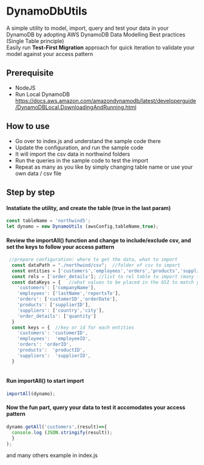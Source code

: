 # DynamoDbUtils
A simple utility to model, import, query and test your data in your DynamoDB by adopting AWS DynamoDB Data Modelling Best practices (Single Table principle)  
Easily run **Test-First Migration** approach for quick iteration to validate your model against your access pattern

## Prerequisite
  * NodeJS 
  * Run Local DynamoDB https://docs.aws.amazon.com/amazondynamodb/latest/developerguide/DynamoDBLocal.DownloadingAndRunning.html

## How to use
  * Go over to index.js and understand the sample code there
  * Update the configuration, and run the sample code 
  * It will import the csv data in northwind folders
  * Run the queries in the sample code to test the import
  * Repeat as many as you like by simply changing table name or use your own data / csv file 

## Step by step

#### Instatiate the utility, and create the table (true in the last param) 
```javascript
const tableName = 'northwind5';
let dynamo = new DynamoUtils (awsConfig,tableName,true); 
```
#### Review the importAll() function and change to include/exclude csv, and set the keys to follow your access pattern
```javascript
 //prepare configuration: where to get the data, what to import
  const dataPath = "./northwind/csv";  //folder of csv to import
  const entities = ['customers','employees','orders','products','suppliers']; //list of entities to import
  const rels = ['order_details']; //list to rel table to import (many to many)
  const dataKeys = {   //what values to be placed in the GSI to match your access pattern
    'customers': ['companyName'],
    'employees': ['lastName','reportsTo'],
    'orders': ['customerID','orderDate'],
    'products': ['supplierID'],
    'suppliers': ['country','city'],
    'order_details': ['quantity']
  }
  const keys = {  //key or id for each entities
    'customers': 'customerID',
    'employees':  'employeeID',
    'orders': 'orderID',
    'products':  'productID',
    'suppliers':  'supplierID',
  }
  
```
#### Run importAll() to start import
```javascript
importAll(dynamo);
```
#### Now the fun part, query your data to test it accomodates your access pattern
```javascript
dynamo.getAll('customers',(result)=>{
  console.log (JSON.stringify(result));
  }
);
```
and many others example in index.js

